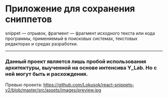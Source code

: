 # Приложение для сохранения сниппетов

snippet — отрывок, фрагмент — фрагмент исходного текста или кода программы, применяемый в поисковых системах, текстовых редакторах и средах разработки.

---

### Данный проект является лишь пробой использования архитектуры, выученной на основе интенсива Y_Lab. Но с ней могут быть и расхождения.

Превью проекта:
https://github.com/Lokusok/react-snippets-v2/blob/master/src/assets/images/preview.jpg